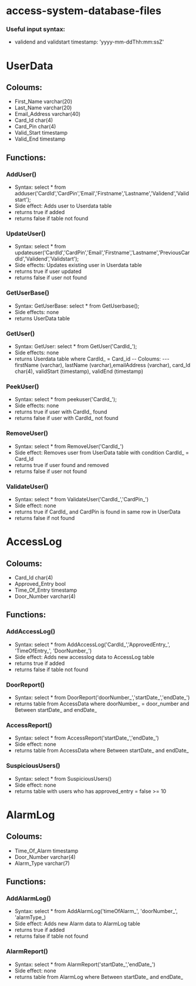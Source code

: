 # access-system-database-files

### Useful input syntax:
- validend and validstart timestamp: 'yyyy-mm-ddThh:mm:ssZ'

# UserData
## Coloums:
- First_Name varchar(20)
- Last_Name varchar(20)
- Email_Address varchar(40)
- Card_Id char(4)
- Card_Pin char(4)
- Valid_Start timestamp
- Valid_End timestamp
## Functions:
### AddUser()
- Syntax: select * from adduser('CardId','CardPin','Email','Firstname','Lastname','Validend','Validstart');
- Side effect: Adds user to Userdata table
- returns true if added
- returns false if table not found
### UpdateUser()
- Syntax: select * from updateuser('CardId','CardPin','Email','Firstname','Lastname','PreviousCardId','Validend','Validstart');
- Side effects: Updates existing user in Userdata table
- returns true if user updated
- returns false if user not found
### GetUserBase()
- Syntax: GetUserBase: select * from GetUserbase();
- Side effects: none
- returns UserData table
### GetUser()
- Syntax: GetUser: select * from GetUser('CardId_');
- Side effects: none
- returns Userdata table where CardId_ = Card_id
-- Coloums:
---firstName (varchar), lastName (varchar),emailAddress (varchar), card_Id char(4), validStart (timestamp), validEnd (timestamp)
### PeekUser()
- Syntax: select * from peekuser('CardId_');
- Side effects: none
- returns true if user with CardId_ found
- returns false if user with CardId_ not found
### RemoveUser()
- Syntax: select * from RemoveUser('CardId_')
- Side effect: Removes user from UserData table with condition CardId_ = Card_Id
- returns true if user found and removed
- returns false if user not found
### ValidateUser()
- Syntax: select * from ValidateUser('CardId_','CardPin_')
- Side effect: none
- returns true if CardId_ and CardPin is found in same row in UserData
- returns false if not found
  
# AccessLog
## Coloums:
- Card_Id char(4)
- Approved_Entry bool
- Time_Of_Entry timestamp
- Door_Number varchar(4)

## Functions:

### AddAccessLog()
- Syntax: select * from AddAccessLog('CardId_','ApprovedEntry_', 'TimeOfEntry_', 'DoorNumber_')
- Side effect: Adds new accesslog data to AccessLog table
- returns true if added
- returns false if table not found
### DoorReport()
- Syntax: select * from DoorReport('doorNumber_','startDate_','endDate_')
- returns table from AccessData where doorNumber_ = door_number and Between startDate_ and endDate_
### AccessReport()
- Syntax: select * from AccessReport('startDate_','endDate_')
- Side effect: none
- returns table from AccessData where Between startDate_ and endDate_
### SuspiciousUsers()
- Syntax: select * from SuspiciousUsers()
- Side effect: none
- returns table with users who has approved_entry = false >= 10
  
# AlarmLog
## Coloums:
- Time_Of_Alarm timestamp
- Door_Number varchar(4)
- Alarm_Type varchar(7)

## Functions:
### AddAlarmLog()
- Syntax: select * from AddAlarmLog('timeOfAlarm_', 'doorNumber_', 'alarmType_)
- Side effect: Adds new Alarm data to AlarmLog table
- returns true if added
- returns false if table not found
### AlarmReport()
- Syntax: select * from AlarmReport('startDate_','endDate_')
- Side effect: none
- returns table from AlarmLog where Between startDate_ and endDate_
  











